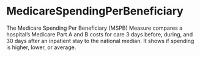 # MedicareSpendingPerBeneficiary
The Medicare Spending Per Beneficiary (MSPB) Measure compares a hospital’s Medicare Part A and B costs for care 3 days before, during, and 30 days after an inpatient stay to the national median. It shows if spending is higher, lower, or average.
